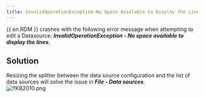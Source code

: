 ```yaml
---
title: InvalidOperationException-No Space Available to Display the Lines
---
```

{{ en.RDM }} crashes with the following error message when attempting to edit a Datasource: ***InvalidOperationException - No space available to display the lines***.
## Solution
Resizing the splitter between the data source configuration and the list of data sources will solve the issue in ***File - Data sources***.  
![!!KB2010.png](https://webdevolutions.azureedge.net/docs/en/kb/KB2010.png)
